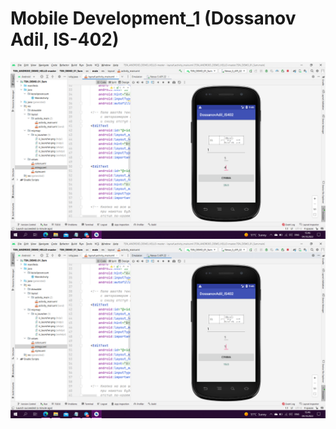 # Mobile Development_1 (Dossanov Adil, IS-402)

![Screenshot](screenshot.png)
![Screenshot](screenshot_1.png)